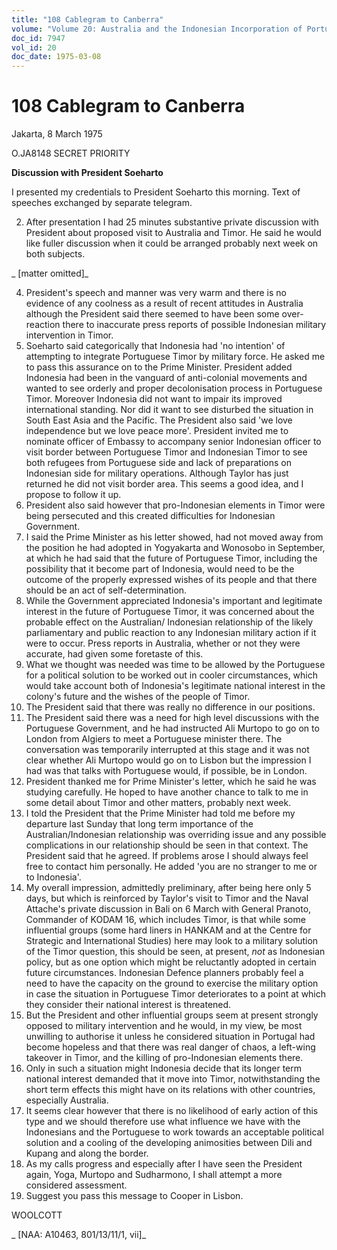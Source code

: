 ```yaml
---
title: "108 Cablegram to Canberra"
volume: "Volume 20: Australia and the Indonesian Incorporation of Portuguese Timor, 1974-1976"
doc_id: 7947
vol_id: 20
doc_date: 1975-03-08
---
```


# 108 Cablegram to Canberra

Jakarta, 8 March 1975

O.JA8148 SECRET PRIORITY

**Discussion with President Soeharto**

I presented my credentials to President Soeharto this morning. Text of speeches exchanged by separate telegram.

  2. After presentation I had 25 minutes substantive private discussion with President about proposed visit to Australia and Timor. He said he would like fuller discussion when it could be arranged probably next week on both subjects.



_ [matter omitted]_

  4. President's speech and manner was very warm and there is no evidence of any coolness as a result of recent attitudes in Australia although the President said there seemed to have been some over-reaction there to inaccurate press reports of possible Indonesian military intervention in Timor.
  5. Soeharto said categorically that Indonesia had 'no intention' of attempting to integrate Portuguese Timor by military force. He asked me to pass this assurance on to the Prime Minister. President added Indonesia had been in the vanguard of anti-colonial movements and wanted to see orderly and proper decolonisation process in Portuguese Timor. Moreover Indonesia did not want to impair its improved international standing. Nor did it want to see disturbed the situation in South East Asia and the Pacific. The President also said 'we love independence but we love peace more'. President invited me to nominate officer of Embassy to accompany senior Indonesian officer to visit border between Portuguese Timor and Indonesian Timor to see both refugees from Portuguese side and lack of preparations on Indonesian side for military operations. Although Taylor has just returned he did not visit border area. This seems a good idea, and I propose to follow it up.
  6. President also said however that pro-Indonesian elements in Timor were being persecuted and this created difficulties for Indonesian Government.
  7. I said the Prime Minister as his letter showed, had not moved away from the position he had adopted in Yogyakarta and Wonosobo in September, at which he had said that the future of Portuguese Timor, including the possibility that it become part of Indonesia, would need to be the outcome of the properly expressed wishes of its people and that there should be an act of self-determination.
  8. While the Government appreciated Indonesia's important and legitimate interest in the future of Portuguese Timor, it was concerned about the probable effect on the Australian/ Indonesian relationship of the likely parliamentary and public reaction to any Indonesian military action if it were to occur. Press reports in Australia, whether or not they were accurate, had given some foretaste of this.
  9. What we thought was needed was time to be allowed by the Portuguese for a political solution to be worked out in cooler circumstances, which would take account both of Indonesia's legitimate national interest in the colony's future and the wishes of the people of Timor.
  10. The President said that there was really no difference in our positions.
  11. The President said there was a need for high level discussions with the Portuguese Government, and he had instructed Ali Murtopo to go on to London from Algiers to meet a Portuguese minister there. The conversation was temporarily interrupted at this stage and it was not clear whether Ali Murtopo would go on to Lisbon but the impression I had was that talks with Portuguese would, if possible, be in London.
  12. President thanked me for Prime Minister's letter, which he said he was studying carefully. He hoped to have another chance to talk to me in some detail about Timor and other matters, probably next week.
  13. I told the President that the Prime Minister had told me before my departure last Sunday that long term importance of the Australian/Indonesian relationship was overriding issue and any possible complications in our relationship should be seen in that context. The President said that he agreed. If problems arose I should always feel free to contact him personally. He added 'you are no stranger to me or to Indonesia'.
  14. My overall impression, admittedly preliminary, after being here only 5 days, but which is reinforced by Taylor's visit to Timor and the Naval Attache's private discussion in Bali on 6 March with General Pranoto, Commander of KODAM 16, which includes Timor, is that while some influential groups (some hard liners in HANKAM and at the Centre for Strategic and International Studies) here may look to a military solution of the Timor question, this should be seen, at present, _not_ as Indonesian policy, but as one option which might be reluctantly adopted in certain future circumstances. Indonesian Defence planners probably feel a need to have the capacity on the ground to exercise the military option in case the situation in Portuguese Timor deteriorates to a point at which they consider their national interest is threatened.
  15. But the President and other influential groups seem at present strongly opposed to military intervention and he would, in my view, be most unwilling to authorise it unless he considered situation in Portugal had become hopeless and that there was real danger of chaos, a left-wing takeover in Timor, and the killing of pro-Indonesian elements there.
  16. Only in such a situation might Indonesia decide that its longer term national interest demanded that it move into Timor, notwithstanding the short term effects this might have on its relations with other countries, especially Australia.
  17. It seems clear however that there is no likelihood of early action of this type and we should therefore use what influence we have with the Indonesians and the Portuguese to work towards an acceptable political solution and a cooling of the developing animosities between Dili and Kupang and along the border.
  18. As my calls progress and especially after I have seen the President again, Yoga, Murtopo and Sudharmono, I shall attempt a more considered assessment.
  19. Suggest you pass this message to Cooper in Lisbon.



WOOLCOTT

_ [NAA: A10463, 801/13/11/1, vii]_
